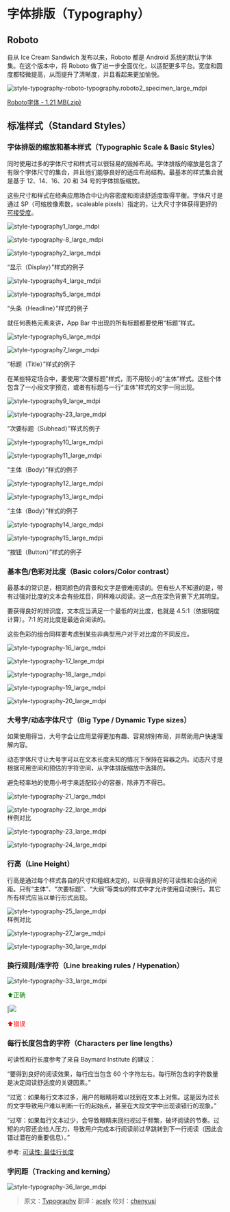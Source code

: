 
# 字体排版（Typography）

## Roboto

自从 Ice Cream Sandwich 发布以来，Roboto 都是 Android 系统的默认字体集。在这个版本中，将 Roboto 做了进一步全面优化，以适配更多平台。宽度和圆度都轻微提高，从而提升了清晰度，并且看起来更加愉悦。  

![style-typography-roboto-typography.roboto2_specimen_large_mdpi](../images/style-typography-roboto-typography.roboto2_specimen_large_mdpi.png)  

[Roboto字体 - 1.21 MB(.zip)](http://materialdesign.qiniudn.com/downloads/RobotoTTF.zip)    

## 标准样式（Standard Styles）

### 字体排版的缩放和基本样式（Typographic Scale & Basic Styles）

同时使用过多的字体尺寸和样式可以很轻易的毁掉布局。字体排版的缩放是包含了有限个字体尺寸的集合，并且他们能够良好的适应布局结构。最基本的样式集合就是基于 12、14、16、20 和 34 号的字体排版缩放。

这些尺寸和样式在经典应用场合中让内容密度和阅读舒适度取得平衡。字体尺寸是通过 SP（可缩放像素数，scaleable pixels）指定的，让大尺寸字体获得更好的[可接受度](../usability/accessibility.md)。

![style-typography1_large_mdpi](../images/style-typography-01_large_mdpi.png)  

![style-typography-8_large_mdpi](../images/style-typography-08_large_mdpi.png)  

![style-typography2_large_mdpi](../images/style-typography-02_large_mdpi.png)   

“显示（Display）”样式的例子

![style-typography4_large_mdpi](../images/style-typography-04_large_mdpi.png)   

![style-typography5_large_mdpi](../images/style-typography-05_large_mdpi.png)   

“头条（Headline）”样式的例子

就任何表格元素来讲，App Bar 中出现的所有标题都要使用“标题”样式。

![style-typography6_large_mdpi](../images/style-typography-06_large_mdpi.png)  

![style-typography7_large_mdpi](../images/style-typography-07_large_mdpi.png)   

“标题（Title）”样式的例子

在某些特定场合中，要使用“次要标题”样式，而不用较小的“主体”样式。这些个体包含了一小段文字预览，或者有标题与一行“主体”样式的文字一同出现。

![style-typography9_large_mdpi](../images/style-typography-09_large_mdpi.png)  

![style-typography-23_large_mdpi](../images/style-typography-23_large_mdpi.png)   

“次要标题（Subhead）”样式的例子

![style-typography10_large_mdpi](../images/style-typography-10_large_mdpi.png)   

![style-typography11_large_mdpi](../images/style-typography-11_large_mdpi.png)   

“主体（Body）”样式的例子

![style-typography12_large_mdpi](../images/style-typography-12_large_mdpi.png)  

![style-typography13_large_mdpi](../images/style-typography-13_large_mdpi.png)   

“主体（Body）”样式的例子

![style-typography14_large_mdpi](../images/style-typography-14_large_mdpi.png)  

![style-typography15_large_mdpi](../images/style-typography-15_large_mdpi.png)   

“按钮（Button）”样式的例子

### 基本色/色彩对比度（Basic colors/Color contrast）

最基本的常识是，相同颜色的背景和文字是很难阅读的。但有些人不知道的是，带有过强对比度的文本会有些炫目，同样难以阅读。这一点在深色背景下尤其明显。

要获得良好的辨识度，文本应当满足一个最低的对比度，也就是 4.5:1（依据明度计算）。7:1 的对比度是最适合阅读的。

这些色彩的组合同样要考虑到某些非典型用户对于对比度的不同反应。

![style-typography-16_large_mdpi](../images/style-typography-16_large_mdpi.png)  

![style-typography-17_large_mdpi](../images/style-typography-17_large_mdpi.png)  

![style-typography-18_large_mdpi](../images/style-typography-18_large_mdpi.png)   

![style-typography-19_large_mdpi](../images/style-typography-19_large_mdpi.png)   

![style-typography-20_large_mdpi](../images/style-typography-20_large_mdpi.png)  

### 大号字/动态字体尺寸（Big Type / Dynamic Type sizes）

如果使用得当，大号字会让应用显得更加有趣、容易辨别布局，并帮助用户快速理解内容。

动态字体尺寸让大号字可以在文本长度未知的情况下保持在容器之内。动态尺寸是根据可用空间和预估的字符空间，从字体排版缩放中选择的。

避免轻率地的使用小号字来适配较小的容器，除非万不得已。

![style-typography-21_large_mdpi](../images/style-typography-21_large_mdpi.png)  

![style-typography-22_large_mdpi](../images/style-typography-22_large_mdpi.png)   
样例对比   

![style-typography-23_large_mdpi](../images/style-typography-23_large_mdpi.png)   

![style-typography-24_large_mdpi](../images/style-typography-24_large_mdpi.png)   

### 行高（Line Height）

行高是通过每个样式各自的尺寸和粗细决定的，以获得良好的可读性和合适的间距。只有“主体”、“次要标题”、“大纲”等类似的样式中才允许使用自动换行。其它所有样式应当以单行形式出现。

![style-typography-25_large_mdpi](../images/style-typography-25_large_mdpi.png)   
样例对比   

![style-typography-27_large_mdpi](../images/style-typography-27_large_mdpi.png)   

![style-typography-30_large_mdpi](../images/style-typography-30_large_mdpi.png)    

### 换行规则/连字符（Line breaking rules / Hypenation）

![style-typography-33_large_mdpi](../images/style-typography-32_large_mdpi.png)     
<p> <font color="green">⬆️正确</font></p> 

|![](../images/style-typography-33_large_mdpi.png)   
<p> <font color="red">⬆️错误</font></p>

### 每行长度包含的字符（Characters per line lengths）

可读性和行长度参考了来自 Baymard Institute 的建议：

“要得到良好的阅读效果，每行应当包含 60 个字符左右。每行所包含的字符数量是决定阅读舒适度的关键因素。”

“过宽：如果每行文本过多，用户的眼睛将难以找到在文本上对焦。这是因为过长的文字导致用户难以判断一行的起始点，甚至在大段文字中出现读错行的现象。”

“过窄：如果每行文本过少，会导致眼睛来回扫视过于频繁，破坏阅读的节奏。过短的内容还会给人压力，导致用户完成本行阅读前过早跳转到下一行阅读（因此会错过潜在的重要信息）。”

参考: [可读性: 最佳行长度](http://baymard.com/blog/line-length-readability)
 
### 字间距（Tracking and kerning）

![style-typography-36_large_mdpi](../images/style-typography-36_large_mdpi.png)   

> 原文：[Typography](http://www.google.com/design/spec/style/typography.html) 翻译：[acely](https://github.com/acely) 校对：[chenyusi](https://github.com/chenyusi) 

